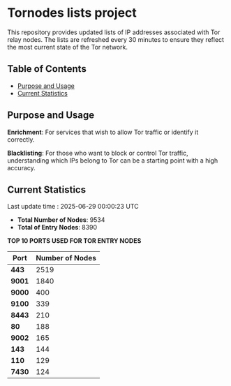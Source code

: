 # Tornodes lists project

This repository provides updated lists of IP addresses associated with Tor relay nodes. The lists are refreshed every 30 minutes to ensure they reflect the most current state of the Tor network.

## Table of Contents

- [Purpose and Usage](#purpose-and-usage)
- [Current Statistics](#current-statistics)


## Purpose and Usage

**Enrichment**: For services that wish to allow Tor traffic or identify it correctly.

**Blacklisting**: For those who want to block or control Tor traffic, understanding which IPs belong to Tor can be a starting point with a high accuracy.

## Current Statistics

Last update time : 2025-06-29 00:00:23 UTC

- **Total Number of Nodes**: 9534
- **Total of Entry Nodes**: 8390

**TOP 10 PORTS USED FOR TOR ENTRY NODES**

| **Port** | **Number of Nodes** |
|------|-----------------|
| **443**   | 2519  |
| **9001**   | 1840  |
| **9000**   | 400  |
| **9100**   | 339  |
| **8443**   | 210  |
| **80**   | 188  |
| **9002**   | 165  |
| **143**   | 144  |
| **110**   | 129  |
| **7430**   | 124  |

